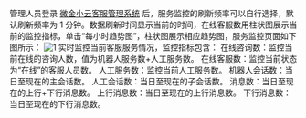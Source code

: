 管理人员登录 [微金小云客服管理系统](https://ics.webank.com) 后，服务监控的刷新频率可以自行选择，默认刷新频率为 1 分钟。数据刷新时间显示当前的时间，在线客服数用柱状图展示当前的监控指标，单击“每小时趋势图”，柱状图展示相应趋势图，服务监控页面如下图所示：
![1](//mc.qcloudimg.com/static/img/7a0be1d7fc1ce9bf78031155e832e2a2/image.png)
实时监控当前客服服务情况，监控指标包含：
在线咨询数：监控当前在线的咨询人数，值为机器人服务数+人工服务数。
在线客服数：监控当前状态为“在线”的客服人员数。
人工服务数：监控当前人工服务数。
机器人会话数：当日至现在的主会话数。
人工会话数：当日至现在的子会话数。
消息数：当日至现在的上行+下行消息数。
上行消息数：当日至现在的上行消息数。
下行消息数：当日至现在的下行消息数。